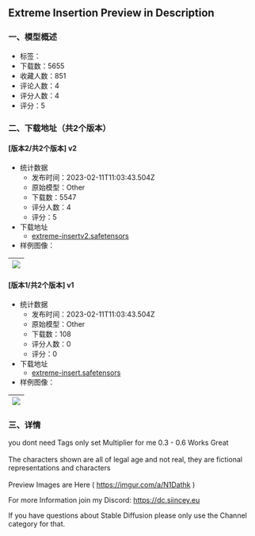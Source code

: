 ## Extreme Insertion Preview in Description
### 一、模型概述

- 标签：
- 下载数：5655
- 收藏人数：851
- 评论人数：4
- 评分人数：4
- 评分：5

### 二、下载地址（共2个版本）

#### [版本2/共2个版本] v2

- 统计数据
  - 发布时间：2023-02-11T11:03:43.504Z
  - 原始模型：Other
  - 下载数：5547
  - 评分人数：4
  - 评分：5
- 下载地址
  - [extreme-insertv2.safetensors](https://civitai.com/api/download/models/9338)
- 样例图像：

| <img src="https://image.civitai.com/xG1nkqKTMzGDvpLrqFT7WA/d47b7dbe-fda6-48ab-2f46-8c67488ad400/width=450/89739.jpeg" /> |
| ---- |

#### [版本1/共2个版本] v1

- 统计数据
  - 发布时间：2023-02-11T11:03:43.504Z
  - 原始模型：Other
  - 下载数：108
  - 评分人数：0
  - 评分：0
- 下载地址
  - [extreme-insert.safetensors](https://civitai.com/api/download/models/9337)
- 样例图像：

| <img src="https://image.civitai.com/xG1nkqKTMzGDvpLrqFT7WA/261a1b2a-20a3-4047-34f9-bbb57b87e500/width=450/89740.jpeg" /> |
| ---- |


### 三、详情
<p>you dont need Tags only set Multiplier for me 0.3 - 0.6 Works Great<br /><br />The characters shown are all of legal age and not real, they are fictional representations and characters<br /><br />Preview Images are Here ( <a target="_blank" rel="ugc" href="https://imgur.com/a/N1Dathk">https://imgur.com/a/N1Dathk</a> )</p><p></p><p>For more Information join my Discord: <a target="_blank" rel="ugc" href="https://dc.siincey.eu">https://dc.siincey.eu</a></p><p></p><p>If you have questions about Stable Diffusion please only use the Channel category for that.</p>
